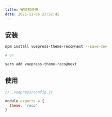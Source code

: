 ```yaml
---
title: 安装和使用
date: 2021-11-06 23:32:42
---
```


## 安装

```bash
npm install vuepress-theme-reco@next --save-dev

# or

yarn add vuepress-theme-reco@next
```

## 使用

```js
// .vuepress/config.js

module.exports = {
  theme: 'reco'
}
```